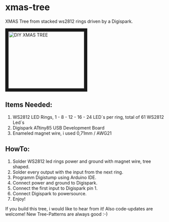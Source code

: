 # xmas-tree
XMAS Tree from stacked ws2812 rings driven by a Digispark.

<a href="http://www.youtube.com/watch?feature=player_embedded&v=Fm5TMvk3bUo
" target="_blank"><img src="http://img.youtube.com/vi/Fm5TMvk3bUo/0.jpg" 
alt="DIY XMAS TREE" width="240" height="180" border="10" /></a>

## Items Needed:
1. WS2812 LED Rings, 1 - 8 - 12 - 16 - 24 LED´s per ring, total of 61 WS2812 Led´s
2. Digispark ATtiny85 USB Development Board
3. Enameled magnet wire, i used 0,71mm / AWG21

## HowTo:

1. Solder WS2812 led rings power and ground with magnet wire, tree shaped.
2. Solder every output with the input from the next ring.
3. Programm Digistump using Arduino IDE.
4. Connect power and ground to Digispark.
5. Connect the first input to Digispark pin 1.
6. Connect Digispark to powersource.
7. Enjoy!


If you build this tree, i would like to hear from it! Also code-updates are welcome! New Tree-Patterns are always good :-)
